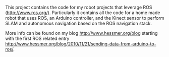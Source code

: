 This project contains the code for my robot projects that leverage ROS (http://www.ros.org/). Particularly it contains all the code for a home made robot that uses ROS, an Arduino controller, and the Kinect sensor to perform SLAM and autonomous navigation based on the ROS navigation stack.

More info can be found on my blog http://www.hessmer.org/blog starting with the first ROS related entry http://www.hessmer.org/blog/2010/11/21/sending-data-from-arduino-to-ros/.


